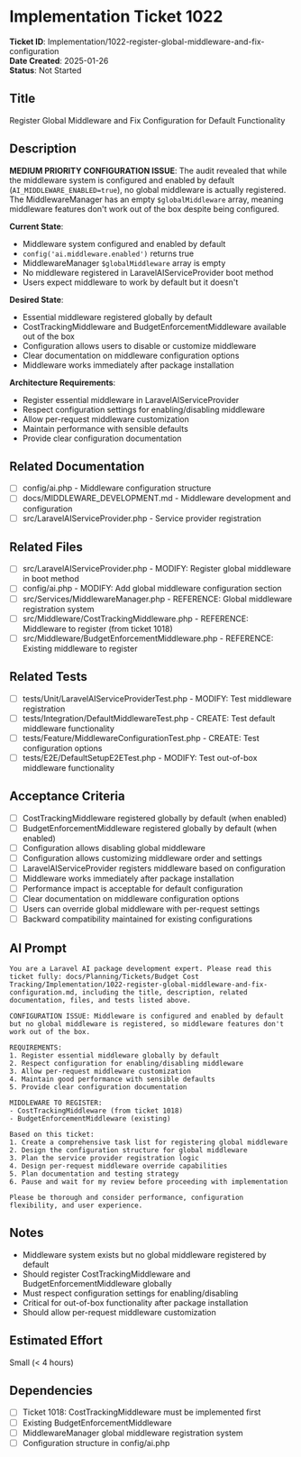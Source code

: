 # Implementation Ticket 1022

**Ticket ID**: Implementation/1022-register-global-middleware-and-fix-configuration  
**Date Created**: 2025-01-26  
**Status**: Not Started  

## Title
Register Global Middleware and Fix Configuration for Default Functionality

## Description
**MEDIUM PRIORITY CONFIGURATION ISSUE**: The audit revealed that while the middleware system is configured and enabled by default (`AI_MIDDLEWARE_ENABLED=true`), no global middleware is actually registered. The MiddlewareManager has an empty `$globalMiddleware` array, meaning middleware features don't work out of the box despite being configured.

**Current State**:
- Middleware system configured and enabled by default
- `config('ai.middleware.enabled')` returns true
- MiddlewareManager `$globalMiddleware` array is empty
- No middleware registered in LaravelAIServiceProvider boot method
- Users expect middleware to work by default but it doesn't

**Desired State**:
- Essential middleware registered globally by default
- CostTrackingMiddleware and BudgetEnforcementMiddleware available out of the box
- Configuration allows users to disable or customize middleware
- Clear documentation on middleware configuration options
- Middleware works immediately after package installation

**Architecture Requirements**:
- Register essential middleware in LaravelAIServiceProvider
- Respect configuration settings for enabling/disabling middleware
- Allow per-request middleware customization
- Maintain performance with sensible defaults
- Provide clear configuration documentation

## Related Documentation
- [ ] config/ai.php - Middleware configuration structure
- [ ] docs/MIDDLEWARE_DEVELOPMENT.md - Middleware development and configuration
- [ ] src/LaravelAIServiceProvider.php - Service provider registration

## Related Files
- [ ] src/LaravelAIServiceProvider.php - MODIFY: Register global middleware in boot method
- [ ] config/ai.php - MODIFY: Add global middleware configuration section
- [ ] src/Services/MiddlewareManager.php - REFERENCE: Global middleware registration system
- [ ] src/Middleware/CostTrackingMiddleware.php - REFERENCE: Middleware to register (from ticket 1018)
- [ ] src/Middleware/BudgetEnforcementMiddleware.php - REFERENCE: Existing middleware to register

## Related Tests
- [ ] tests/Unit/LaravelAIServiceProviderTest.php - MODIFY: Test middleware registration
- [ ] tests/Integration/DefaultMiddlewareTest.php - CREATE: Test default middleware functionality
- [ ] tests/Feature/MiddlewareConfigurationTest.php - CREATE: Test configuration options
- [ ] tests/E2E/DefaultSetupE2ETest.php - MODIFY: Test out-of-box middleware functionality

## Acceptance Criteria
- [ ] CostTrackingMiddleware registered globally by default (when enabled)
- [ ] BudgetEnforcementMiddleware registered globally by default (when enabled)
- [ ] Configuration allows disabling global middleware
- [ ] Configuration allows customizing middleware order and settings
- [ ] LaravelAIServiceProvider registers middleware based on configuration
- [ ] Middleware works immediately after package installation
- [ ] Performance impact is acceptable for default configuration
- [ ] Clear documentation on middleware configuration options
- [ ] Users can override global middleware with per-request settings
- [ ] Backward compatibility maintained for existing configurations

## AI Prompt
```
You are a Laravel AI package development expert. Please read this ticket fully: docs/Planning/Tickets/Budget Cost Tracking/Implementation/1022-register-global-middleware-and-fix-configuration.md, including the title, description, related documentation, files, and tests listed above.

CONFIGURATION ISSUE: Middleware is configured and enabled by default but no global middleware is registered, so middleware features don't work out of the box.

REQUIREMENTS:
1. Register essential middleware globally by default
2. Respect configuration for enabling/disabling middleware
3. Allow per-request middleware customization
4. Maintain good performance with sensible defaults
5. Provide clear configuration documentation

MIDDLEWARE TO REGISTER:
- CostTrackingMiddleware (from ticket 1018)
- BudgetEnforcementMiddleware (existing)

Based on this ticket:
1. Create a comprehensive task list for registering global middleware
2. Design the configuration structure for global middleware
3. Plan the service provider registration logic
4. Design per-request middleware override capabilities
5. Plan documentation and testing strategy
6. Pause and wait for my review before proceeding with implementation

Please be thorough and consider performance, configuration flexibility, and user experience.
```

## Notes
- Middleware system exists but no global middleware registered by default
- Should register CostTrackingMiddleware and BudgetEnforcementMiddleware globally
- Must respect configuration settings for enabling/disabling
- Critical for out-of-box functionality after package installation
- Should allow per-request middleware customization

## Estimated Effort
Small (< 4 hours)

## Dependencies
- [ ] Ticket 1018: CostTrackingMiddleware must be implemented first
- [ ] Existing BudgetEnforcementMiddleware
- [ ] MiddlewareManager global middleware registration system
- [ ] Configuration structure in config/ai.php
